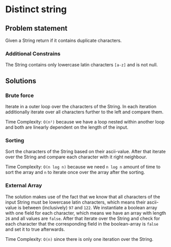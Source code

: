 # Distinct string
## Problem statement
Given a String return if it contains duplicate characters.

### Additional Constrains
The String contains only lowercase latin characters `[a-z]` and is not null.

## Solutions

### Brute force
Iterate in a outer loop over the characters of the String.
In each iteration additionally iterate over all characters further to the left and compare them.

Time Complexity: `O(n²)` because we have a loop nested within another loop and both are linearly
dependent on the length of the input.

### Sorting
Sort the characters of the String based on their ascii-value.
After that iterate over the String and compare each character with it right neighbour.

Time Complexity: `O(n log n)` because we need `n log n` amount of time to sort the array and `n` to iterate
once over the array after the sorting.

### External Array
The solution makes use of the fact that we know that all characters of the input String must be
lowercase latin characters, which means their ascii-value is between (inclusively) `97` and `122`.
We instantiate a boolean array with one field for each character, which means we have an array with 
length `26` and all values are `false`. After that iterate over the String and check for each
character that the corresponding field in the boolean-array is `false` and set it to true
afterwards.

Time Complexity: `O(n)` since there is only one iteration over the String.
